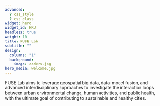 ```yaml
---
advanced:
  ? css_style
  ? css_class
widget: hero
widget_id: HKU
headless: true
weight: 10
title: FUSE Lab
subtitle: ""
design:
  columns: "1"
  background:
    image: coders.jpg
hero_media: welcome.jpg
---
```

FUSE Lab aims to leverage geospatial big data, data-model fusion, and advanced interdisciplinary approaches to investigate the interaction loops between urban environmental change, human activities, and public health, with the ultimate goal of contributing to sustainable and healthy cities.